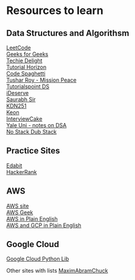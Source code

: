 # Resources to learn

## Data Structures and Algorithsm

[LeetCode](https://leetcode.com/explore/)<br/>
[Geeks for Geeks](https://www.geeksforgeeks.org)<br/>
[Techie Delight](https://www.techiedelight.com)<br/>
[Tutorial Horizon](https://algorithms.tutorialhorizon.com)<br/>
[Code Spaghetti](http://www.codespaghetti.com/interview-success)<br/>
[Tushar Roy - Mission Peace](https://github.com/mission-peace/interview)<br/>
[Tutorialspoint DS](https://www.tutorialspoint.com/data_structures_algorithms/index.htm)<br/>
[iDeserve](https://www.ideserve.co.in)<br/>
[Saurabh Sir](https://www.mysirg.com/courses/data-structure-videos/)<br/>
[KDN251](https://github.com/kdn251/interviews)<br/>
[Keon](https://github.com/keon/algorithms)<br/>
[InterviewCake](https://www.interviewcake.com/table-of-contents)<br/>
[Yale Uni - notes on DSA](http://www.cs.yale.edu/homes/aspnes/classes/223/notes.html)<br/>
[No Stack Dub Stack](https://github.com/no-stack-dub-sack/cs-playground-react/blob/master/RESOURCES.md)

## Practice Sites 

[Edabit](https://github.com/mission-peace/interview/wiki)<br/>
[HackerRank](https://www.hackerrank.com/interview/interview-preparation-kit)<br/>

## AWS 
[AWS site](https://aws.amazon.com)<br/>
[AWS Geek](https://www.awsgeek.com)<br/>
[AWS in Plain English](https://expeditedsecurity.com/aws-in-plain-english/)<br/>
[AWS and GCP in Plain English](https://gist.github.com/miglen/f6eef81803a43dad434d)
<br/>

## Google Cloud 
[Google Cloud Python Lib](https://googleapis.dev/python/cloudasset/latest/index.html)<br/>


Other sites with lists
[MaximAbramChuck](https://github.com/MaximAbramchuck/awesome-interview-questions)<br/>




